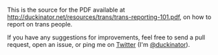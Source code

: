 This is the source for the PDF available at http://duckinator.net/resources/trans/trans-reporting-101.pdf, on how to report on trans people.

If you have any suggestions for improvements, feel free to send a pull request, open an issue, or ping me on [Twitter](https://twitter.com/duckinator) (I'm [@duckinator](https://twitter.com/duckinator)).
